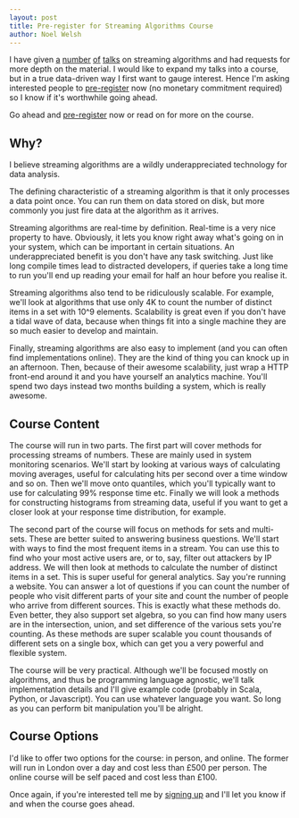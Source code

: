 ```yaml
---
layout: post
title: Pre-register for Streaming Algorithms Course
author: Noel Welsh
---
```


I have given [a](//noelwelsh.com/streaming-algorithms/2012/11/22/streaming-algorithms-scala-exchange-edition) [number](//noelwelsh.com/streaming-algorithms/2012/10/01/strata-slides) [of](//noelwelsh.com/streaming-algorithms/2012/09/14/lsug-slides) [talks](//noelwelsh.com/streaming-algorithms/2012/08/29/lean-data) on streaming algorithms and had requests for more depth on the material. I would like to expand my talks into a course, but in a true data-driven way I first want to gauge interest. Hence I'm asking interested people to [pre-register](https://docs.google.com/forms/d/1ajnHie3QHy13AvOU8ivYVcjG9ERHdq_09QrIFc8BziQ/viewform) now (no monetary commitment required) so I know if it's worthwhile going ahead.

Go ahead and [pre-register](https://docs.google.com/forms/d/1ajnHie3QHy13AvOU8ivYVcjG9ERHdq_09QrIFc8BziQ/viewform) now or read on for more on the course.

## Why?

I believe streaming algorithms are a wildly underappreciated technology for data analysis.

The defining characteristic of a streaming algorithm is that it only processes a data point once. You can run them on data stored on disk, but more commonly you just fire data at the algorithm as it arrives.

Streaming algorithms are real-time by definition. Real-time is a very nice property to have. Obviously, it lets you know right away what's going on in your system, which can be important in certain situations. An underappreciated benefit is you don't have any task switching. Just like long compile times lead to distracted developers, if queries take a long time to run you'll end up reading your email for half an hour before you realise it.

Streaming algorithms also tend to be ridiculously scalable. For example, we'll look at algorithms that use only 4K to count the number of distinct items in a set with 10^9 elements. Scalability is great even if you don't have a tidal wave of data, because when things fit into a single machine they are so much easier to develop and maintain.

Finally, streaming algorithms are also easy to implement (and you can often find implementations online). They are the kind of thing you can knock up in an afternoon. Then, because of their awesome scalability, just wrap a HTTP front-end around it and you have yourself an analytics machine. You'll spend two days instead two months building a system, which is really awesome.

## Course Content

The course will run in two parts. The first part will cover methods for processing streams of numbers. These are mainly used in system monitoring scenarios. We'll start by looking at various ways of calculating moving averages, useful for calculating hits per second over a time window and so on. Then we'll move onto quantiles, which you'll typically want to use for calculating 99% response time etc. Finally we will look a methods for constructing histograms from streaming data, useful if you want to get a closer look at your response time distribution, for example.

The second part of the course will focus on methods for sets and multi-sets. These are better suited to answering business questions. We'll start with ways to find the most frequent items in a stream. You can use this to find who your most active users are, or to, say, filter out attackers by IP address. We will then look at methods to calculate the number of distinct items in a set. This is super useful for general analytics. Say you're running a website. You can answer a lot of questions if you can count the number of people who visit different parts of your site and count the number of people who arrive from different sources. This is exactly what these methods do. Even better, they also support set algebra, so you can find how many users are in the intersection, union, and set difference of the various sets you're counting. As these methods are super scalable you count thousands of different sets on a single box, which can get you a very powerful and flexible system.

The course will be very practical. Although we'll be focused mostly on algorithms, and thus be programming language agnostic, we'll talk implementation details and I'll give example code (probably in Scala, Python, or Javascript). You can use whatever language you want. So long as you can perform bit manipulation you'll be alright.

## Course Options

I'd like to offer two options for the course: in person, and online. The former will run in London over a day and cost less than £500 per person. The online course will be self paced and cost less than £100.

Once again, if you're interested tell me by [signing up](https://docs.google.com/forms/d/1ajnHie3QHy13AvOU8ivYVcjG9ERHdq_09QrIFc8BziQ/viewform) and I'll let you know if and when the course goes ahead.
